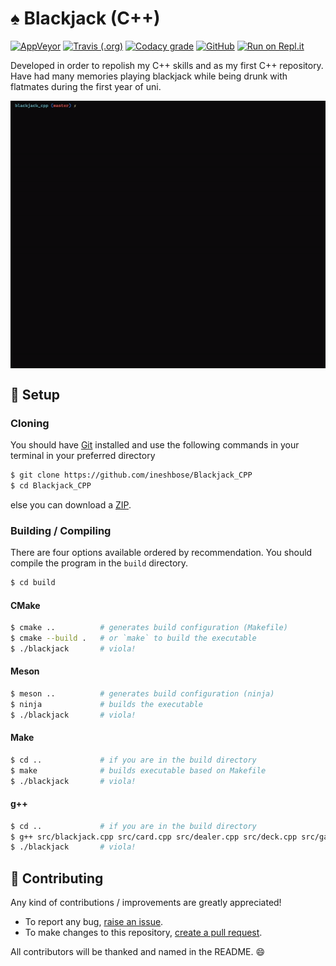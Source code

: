# ♠️ Blackjack (C++)
[![AppVeyor](https://img.shields.io/appveyor/build/ineshbose/blackjack-cpp?label=AppVeyor&style=flat-square&logo=appveyor)](https://ci.appveyor.com/project/ineshbose/blackjack-cpp)
[![Travis (.org)](https://img.shields.io/travis/ineshbose/blackjack_cpp?label=Travis&style=flat-square&logo=travis-ci)](https://travis-ci.org/github/ineshbose/blackjack_cpp)
[![Codacy grade](https://img.shields.io/codacy/grade/760d6c817b324726898e79ded9aa807e?style=flat-square&logo=codacy)](https://app.codacy.com/manual/ineshbose/Blackjack_CPP)
[![GitHub](https://img.shields.io/github/license/ineshbose/Blackjack_CPP?style=flat-square)](LICENSE)
[![Run on Repl.it](https://img.shields.io/badge/run_on_repl.it--lightgrey?style=flat-square&logo=repl.it)](https://repl.it/github/ineshbose/blackjack_cpp)

Developed in order to repolish my C++ skills and as my first C++ repository. Have had many memories playing blackjack while being drunk with flatmates during the first year of uni.

<img alt="Blackjack Demo" style="display: block; margin-left: auto; margin-right: auto; width: fit-content;" src="data/demo.gif" />


## 🔧 Setup

### Cloning
You should have [Git](https://git-scm.com/) installed and use the following commands in your terminal in your preferred directory
```sh
$ git clone https://github.com/ineshbose/Blackjack_CPP
$ cd Blackjack_CPP
```
else you can download a [ZIP](https://github.com/ineshbose/Blackjack_CPP/archive/master.zip).

### Building / Compiling
There are four options available ordered by recommendation. You should compile the program in the `build` directory.
```sh
$ cd build
```

#### CMake
```sh
$ cmake ..          # generates build configuration (Makefile)
$ cmake --build .   # or `make` to build the executable
$ ./blackjack       # viola!
```

#### Meson
```sh
$ meson ..          # generates build configuration (ninja)
$ ninja             # builds the executable
$ ./blackjack       # viola!
```

#### Make
```sh
$ cd ..             # if you are in the build directory
$ make              # builds executable based on Makefile
$ ./blackjack       # viola!
```

#### g++
```sh
$ cd ..             # if you are in the build directory
$ g++ src/blackjack.cpp src/card.cpp src/dealer.cpp src/deck.cpp src/game.cpp src/human.cpp src/player.cpp src/print.cpp src/statistics.cpp -o blackjack
$ ./blackjack       # viola!
```


## 🙌 Contributing
Any kind of contributions / improvements are greatly appreciated!
* To report any bug, [raise an issue](https://github.com/ineshbose/Blackjack_CPP/issues).
* To make changes to this repository, [create a pull request](https://github.com/ineshbose/Blackjack_CPP/pulls).

All contributors will be thanked and named in the README. 😄